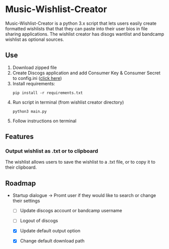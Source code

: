 # Music-Wishlist-Creator
Music-Wishlist-Creator is a python 3.x script that lets users easily create formatted wishlists that that they can paste into their  user bios in file sharing applications. The wishlist creator has disogs wantlist and bandcamp wishlist as optional sources.
 
## Use
1. Download zipped file 
2. Create Discogs application and add Consumer Key & Consumer Secret to config.ini  ([click here](https://www.discogs.com/settings/developers))
3. Install requirements:
   ```
   pip install -r requirements.txt
   ```
4. Run script in terminal (from wishlist creator directory)
   ```
   python3 main.py
   ```
5. Follow instructions on terminal

## Features
### Output wishlist as .txt or to clipboard
The wishlist allows users to save the wishlist to a .txt file, or to copy it to their clipboard.
<!-- ### Demo -->

<!-- add demo video -->


## Roadmap
* Startup dialogue -> Promt user if they would like to search or change their settings
  - [ ] Update discogs account or bandcamp username
  - [ ] Logout of discogs
  - [x] Update default output option 
  - [x] Change default download path


